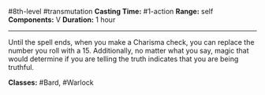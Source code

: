 #8th-level #transmutation
**Casting Time:** #1-action
**Range:** self
**Components:** V
**Duration:** 1 hour

---

Until the spell ends, when you make a Charisma check, you can replace the number you roll with a 15. Additionally, no matter what you say, magic that would determine if you are telling the truth indicates that you are being truthful.


**Classes:** #Bard, #Warlock
